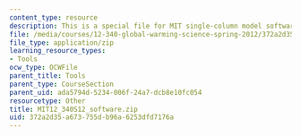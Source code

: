 ```yaml
---
content_type: resource
description: This is a special file for MIT single-column model software.
file: /media/courses/12-340-global-warming-science-spring-2012/372a2d35a673755db96a6253dfd7176a_MIT12_340S12_software.zip
file_type: application/zip
learning_resource_types:
- Tools
ocw_type: OCWFile
parent_title: Tools
parent_type: CourseSection
parent_uid: ada5794d-5234-006f-24a7-dcb8e10fc054
resourcetype: Other
title: MIT12_340S12_software.zip
uid: 372a2d35-a673-755d-b96a-6253dfd7176a
---
```

